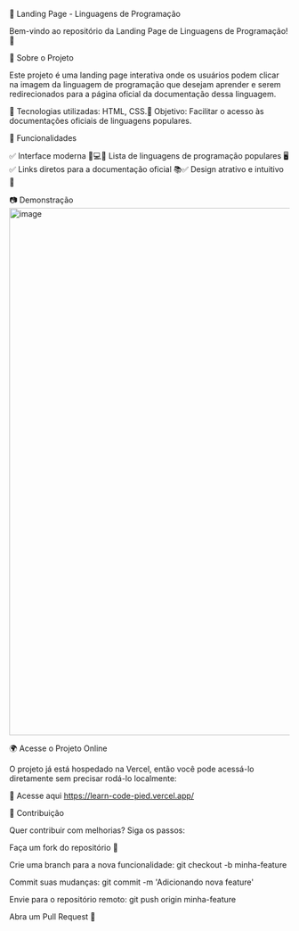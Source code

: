 🚀 Landing Page - Linguagens de Programação

Bem-vindo ao repositório da Landing Page de Linguagens de Programação! 🎉

📌 Sobre o Projeto

Este projeto é uma landing page interativa onde os usuários podem clicar na imagem da linguagem de programação que desejam aprender e serem redirecionados para a página oficial da documentação dessa linguagem.

🔹 Tecnologias utilizadas: HTML, CSS.🔹 Objetivo: Facilitar o acesso às documentações oficiais de linguagens populares.

🎯 Funcionalidades

✅ Interface moderna 📱💻✅ Lista de linguagens de programação populares 🖥️✅ Links diretos para a documentação oficial 📚✅ Design atrativo e intuitivo 🎨

📷 Demonstração
<img width="946" alt="image" src="https://github.com/user-attachments/assets/29a916a8-ac38-47ff-a2df-5b825f774eb2" />


🌍 Acesse o Projeto Online

O projeto já está hospedado na Vercel, então você pode acessá-lo diretamente sem precisar rodá-lo localmente:

🔗 Acesse aqui
https://learn-code-pied.vercel.app/

📜 Contribuição

Quer contribuir com melhorias? Siga os passos:

Faça um fork do repositório 🍴

Crie uma branch para a nova funcionalidade: git checkout -b minha-feature

Commit suas mudanças: git commit -m 'Adicionando nova feature'

Envie para o repositório remoto: git push origin minha-feature

Abra um Pull Request 🚀
